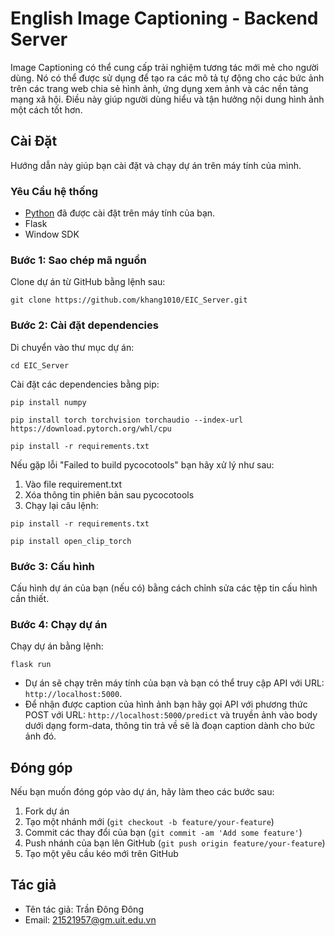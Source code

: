 # English Image Captioning - Backend Server

Image Captioning có thể cung cấp trải nghiệm tương tác mới mẻ cho người dùng. Nó có thể được sử dụng để tạo ra các mô tả tự động cho các bức ảnh trên các trang web chia sẻ hình ảnh, ứng dụng xem ảnh và các nền tảng mạng xã hội. Điều này giúp người dùng hiểu và tận hưởng nội dung hình ảnh một cách tốt hơn.

## Cài Đặt

Hướng dẫn này giúp bạn cài đặt và chạy dự án trên máy tính của mình.

### Yêu Cầu hệ thống

- [Python](https://www.python.org) đã được cài đặt trên máy tính của bạn.
- Flask
- Window SDK

### Bước 1: Sao chép mã nguồn

Clone dự án từ GitHub bằng lệnh sau:

```shell
git clone https://github.com/khang1010/EIC_Server.git
```

### Bước 2: Cài đặt dependencies

Di chuyển vào thư mục dự án:

```shell
cd EIC_Server
```

Cài đặt các dependencies bằng pip:

```shell
pip install numpy
```
```shell
pip install torch torchvision torchaudio --index-url https://download.pytorch.org/whl/cpu
```
```shell
pip install -r requirements.txt
```
Nếu gặp lỗi "Failed to build pycocotools" bạn hãy xử lý như sau:
1. Vào file requirement.txt
2. Xóa thông tin phiên bản sau pycocotools
3. Chạy lại câu lệnh:
```shell
pip install -r requirements.txt
```

```shell
pip install open_clip_torch
```

### Bước 3: Cấu hình

Cấu hình dự án của bạn (nếu có) bằng cách chỉnh sửa các tệp tin cấu hình cần thiết.

### Bước 4: Chạy dự án

Chạy dự án bằng lệnh:

```shell
flask run
```

- Dự án sẽ chạy trên máy tính của bạn và bạn có thể truy cập API với URL: `http://localhost:5000`.
- Để nhận được caption của hình ảnh bạn hãy gọi API với phương thức POST với URL: `http://localhost:5000/predict` và truyền ảnh vào body dưới dạng form-data, thông tin trả về sẽ là đoạn caption dành cho bức ảnh đó.
## Đóng góp

Nếu bạn muốn đóng góp vào dự án, hãy làm theo các bước sau:

1. Fork dự án
2. Tạo một nhánh mới (`git checkout -b feature/your-feature`)
3. Commit các thay đổi của bạn (`git commit -am 'Add some feature'`)
4. Push nhánh của bạn lên GitHub (`git push origin feature/your-feature`)
5. Tạo một yêu cầu kéo mới trên GitHub

## Tác giả

- Tên tác giả: Trần Đông Đông
- Email: 21521957@gm.uit.edu.vn
